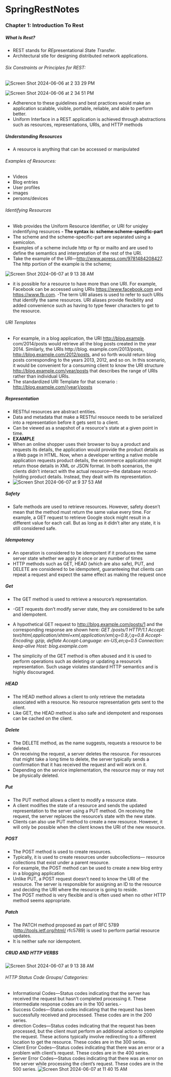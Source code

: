 # SpringRestNotes
### Chapter 1: Introduction To Rest
##### What Is Rest?
- REST stands for *RE*presentational *S*tate *T*ransfer.
- Architectural stle for designing distributed network applications.
###### Six Constraints or Principles for REST:
![Screen Shot 2024-06-06 at 2 33 29 PM](https://github.com/gmojados/SpringRestNotes/assets/162353468/bad2e170-f8c8-4590-8a27-abcda770e51b)

![Screen Shot 2024-06-06 at 2 34 51 PM](https://github.com/gmojados/SpringRestNotes/assets/162353468/4c1ee762-ca69-41b5-b179-ef760b88e91c)
- Adherence to these guidelines and best practices would make an application scalable, visible, portable, reliable, and able to perform better.
- Uniform Interface in a REST application is achieved through abstractions such as resources, representations, URIs, and HTTP methods

##### Understanding Resources
- A resource is anything that can be accessed or manipulated
###### Examples of Resources:
- Videos
- Blog entries
- User profiles
- images
- persons/devices

###### Identifying Resources
- Web provides  the Uniform Resource Identifier, or URI for uniqley indentifying resources
**- The syntax is: scheme:scheme-specific-part**
- The scheme and the scheme-specific-part are separated using a semicolon.
- Examples of a scheme include http or ftp or mailto and are used to define the semantics and interpretation of the rest of the URI.
- Take the example of the URI—http://www.apress.com/9781484208427. The http portion of the example is the scheme;

![Screen Shot 2024-06-07 at 9 13 38 AM](https://github.com/gmojados/SpringRestNotes/assets/162353468/e099c5b3-b86d-4d9c-b187-3a9a527fde01)



- it is possible for a resource to have more than one URI. For example, Facebook can be accessed using URIs https://www.facebook.com and https://www.fb.com.
-The term URI aliases is used to refer to such URIs that identify the same resources. URI aliases provide flexibility and added convenience such as having to type fewer characters to get to the resource.

###### URI Templates
- For example, in a blog application, the URI http://blog.example. com/2014/posts would retrieve all the blog posts created in the year 2014. Similarly, the URIs http://blog. example.com/2013/posts, http://blog.example.com/2012/posts, and so forth would return blog posts corresponding to the years 2013, 2012, and so on. In this scenario, it would be convenient for a consuming client to know the URI structure http://blog.example.com/year/posts that describes the range of URIs rather than individual URIs.
- The standardized URI Template for that scenario : 
http://blog.example.com/{year}/posts

##### Representation
- RESTful resources are abstract entities.
- Data and metadata that make a RESTful resouce needs to be serialized into a representation before it gets sent to a client.
- Can be viewed as a snapshot of a resource's state at a given point in time.
- **EXAMPLE**
- When an online shopper uses their browser to buy a product and requests its details, the application would provide the product details as a Web page in HTML. Now, when a developer writing a native mobile application requests product details, the ecommerce application might return those details in XML or JSON format. In both scenarios, the clients didn’t interact with the actual resource—the database record-holding product details. Instead, they dealt with its representation.
- ![Screen Shot 2024-06-07 at 9 37 53 AM](https://github.com/gmojados/SpringRestNotes/assets/162353468/5cc86014-ab75-4859-8011-1b678a4315b8)

##### Safety
- Safe methods are used to retrieve resources. However, safety doesn’t mean that the method must return the same value every time. For example, a GET request to retrieve Google stock might result in a different value for each call. But as long as it didn’t alter any state, it is still considered safe.

##### Idempotency
- An operation is considered to be idempotent if it produces the same server state whether we apply it once or any number of times
-  HTTP methods such as GET, HEAD (which are also safe), PUT, and DELETE are considered to be idempotent, guaranteeing that clients can repeat a request and expect the same effect as making the request once

##### Get
- The GET method is used to retrieve a resource’s representation.
- -GET requests don’t modify server state, they are considered to be safe and idempotent.
- A hypothetical GET request to http://blog.example.com/posts/1 and the corresponding response are shown here:
_GET /posts/1 HTTP/1.1
Accept: text/html,application/xhtml+xml,application/xml;q=0.9,*/*;q=0.8 Accept-Encoding: gzip, deflate
Accept-Language: en-US,en;q=0.5
Connection: keep-alive
Host: blog.example.com_

- The simplicity of the GET method is often abused and it is used to perform operations such as deleting or updating a resource’s representation. Such usage violates standard HTTP semantics and is highly discouraged.

##### HEAD
- The HEAD method allows a client to only retrieve the metadata associated with a resource. No resource representation gets sent to the client.
- Like GET, the HEAD method is also safe and idempotent and responses can be cached on the client.

##### Delete
- The DELETE method, as the name suggests, requests a resource to be deleted.
- On receiving the request, a server deletes the resource. For resources that might take a long time to delete, the server typically sends a confirmation that it has received the request and will work on it.
- Depending on the service implementation, the resource may or may not be physically deleted.


##### Put
- The PUT method allows a client to modify a resource state.
- A client modifies the state of a resource and sends the updated representation to the server using a PUT method. On receiving the request, the server replaces the resource’s state with the new state.
- Clients can also use PUT method to create a new resource. However, it will only be possible when the client knows the URI of the new resource.

##### POST
- The POST method is used to create resources.
-  Typically, it is used to create resources under subcollections— resource collections that exist under a parent resource.
-  For example, the POST method can be used to create a new blog entry in a blogging application
-  Unlike PUT, a POST request doesn’t need to know the URI of the resource. The server is responsible for assigning an ID to the resource and deciding the URI where the resource is going to reside.
- The POST method is very flexible and is often used when no other HTTP method seems appropriate.

##### Patch
- The PATCH method proposed as part of RFC 5789 (http://tools.ietf.org/html/ rfc5789) is used to perform partial resource updates.
-  It is neither safe nor idempotent.

##### CRUD AND HTTP VERBS
![Screen Shot 2024-06-07 at 9 13 38 AM](https://github.com/gmojados/SpringRestNotes/assets/162353468/952068d6-890a-4411-b2d6-e13e85b64804)

###### HTTP Status Code Groups/ Categories:
- Informational Codes—Status codes indicating that the server has received the request but hasn’t completed processing it. These intermediate response codes are in the 100 series.-
-  Success Codes—Status codes indicating that the request has been successfully received and processed. These codes are in the 200 series.
- direction Codes—Status codes indicating that the request has been processed, but the client must perform an additional action to complete the request. These actions typically involve redirecting to a different location to get the resource. These codes are in the 300 series.
- Client Error Codes—Status codes indicating that there was an error or a problem with client’s request. These codes are in the 400 series.
- Server Error Codes—Status codes indicating that there was an error on the server while processing the client’s request. These codes are in the 500 series.
![Screen Shot 2024-06-07 at 11 40 15 AM](https://github.com/gmojados/SpringRestNotes/assets/162353468/f32847ba-57cb-4ac1-8c85-0c4a136f0603)





